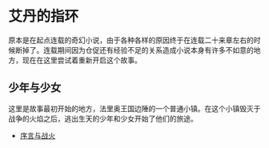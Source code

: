 # 艾丹的指环
原本是在起点连载的奇幻小说，由于各种各样的原因终于在连载二十来章左右的时候断掉了。连载期间因为仓促还有经验不足的关系造成小说本身有许多不如意的地方，现在在这里尝试着重新开启这个故事。

## 少年与少女
这里是故事最初开始的地方，法里奥王国边陲的一个普通小镇。在这个小镇毁灭于战争的火焰之后，逃出生天的少年和少女开始了他们的旅途。
- [序言与战火](volumes/volume-one/chapter-one.md)